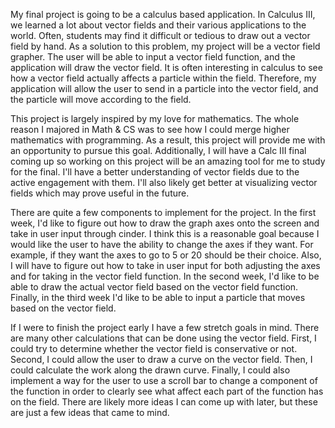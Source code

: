 My final project is going to be a calculus based application. 
In Calculus III, we learned a lot about vector fields and their various applications to the world. Often, students may 
find it difficult or tedious to draw out a vector field by hand. As a solution to this problem, my project will be a vector field grapher.
The user will be able to input a vector field function, and the application will draw the vector field. 
It is often interesting in calculus to see how a vector field actually affects a particle within the field. Therefore, 
my application will allow the user to send in a particle into the vector field, and the particle will move according to the field.

This project is largely inspired by my love for mathematics. The whole reason I majored in Math & CS was to see how I could 
merge higher mathematics with programming. As a result, this project will provide me with an opportunity to pursue this goal. 
Additionally, I will have a Calc III final coming up so working on this project will be an amazing tool for me to study for the final.
I'll have a better understanding of vector fields due to the active engagement with them. I'll also likely get better at 
visualizing vector fields which may prove useful in the future.

There are quite a few components to implement for the project. In the first week, I'd like to figure out how to draw the
graph axes onto the screen and take in user input through cinder. I think this is a reasonable goal because I would like 
the user to have the ability to change the axes if they want. For example, if they want the axes to go to 5 or 20 should 
be their choice. Also, I will have to figure out how to take in user input for both adjusting the axes and for taking in 
the vector field function. In the second week, I'd like to be able to draw the actual vector field based on the vector field function.
Finally, in the third week I'd like to be able to input a particle that moves based on the vector field. 

If I were to finish the project early I have a few stretch goals in mind. There are many other calculations that can be done using the vector field.
First, I could try to determine whether the vector field is conservative or not. Second, I could allow the user to draw a curve on the vector field. 
Then, I could calculate the work along the drawn curve. Finally, I could also implement a way for the user to use a scroll bar to change a component 
of the function in order to clearly see what affect each part of the function has on the field. There are likely more ideas I can come up with later, 
but these are just a few ideas that came to mind.
